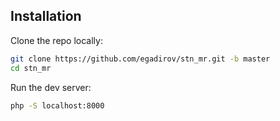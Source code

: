 ## Installation

Clone the repo locally:

```sh
git clone https://github.com/egadirov/stn_mr.git -b master
cd stn_mr
```



Run the dev server:

```sh
php -S localhost:8000
```
